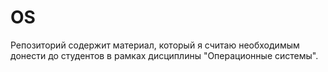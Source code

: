 # OS
Репозиторий содержит материал, который я считаю необходимым донести до студентов в рамках дисциплины "Операционные системы". 
